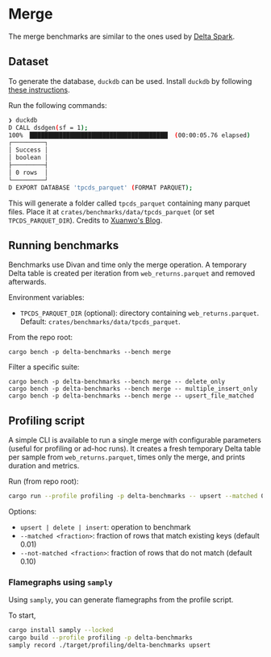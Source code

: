 # Merge
The merge benchmarks are similar to the ones used by [Delta Spark](https://github.com/delta-io/delta/pull/1835).


## Dataset

To generate the database, `duckdb` can be used. Install `duckdb` by following [these instructions](https://duckdb.org/#quickinstall).

Run the following commands:

```bash
❯ duckdb
D CALL dsdgen(sf = 1);
100% ▕██████████████████████████████████████▏ (00:00:05.76 elapsed)
┌─────────┐
│ Success │
│ boolean │
├─────────┤
│ 0 rows  │
└─────────┘
D EXPORT DATABASE 'tpcds_parquet' (FORMAT PARQUET);
```

This will generate a folder called `tpcds_parquet` containing many parquet files. Place it at `crates/benchmarks/data/tpcds_parquet` (or set `TPCDS_PARQUET_DIR`). Credits to [Xuanwo's Blog](https://xuanwo.io/links/2025/02/duckdb-is-the-best-tpc-data-generator/).

## Running benchmarks

Benchmarks use Divan and time only the merge operation. A temporary Delta table is created per iteration from `web_returns.parquet` and removed afterwards.

Environment variables:
- `TPCDS_PARQUET_DIR` (optional): directory containing `web_returns.parquet`. Default: `crates/benchmarks/data/tpcds_parquet`.

From the repo root:
```
cargo bench -p delta-benchmarks --bench merge
```

Filter a specific suite:
```
cargo bench -p delta-benchmarks --bench merge -- delete_only
cargo bench -p delta-benchmarks --bench merge -- multiple_insert_only
cargo bench -p delta-benchmarks --bench merge -- upsert_file_matched
```

## Profiling script

A simple CLI is available to run a single merge with configurable parameters (useful for profiling or ad-hoc runs). It creates a fresh temporary Delta table per sample from `web_returns.parquet`, times only the merge, and prints duration and metrics.

Run (from repo root):
```bash
cargo run --profile profiling -p delta-benchmarks -- upsert --matched 0.01 --not-matched 0.10
```

Options:
- `upsert | delete | insert`: operation to benchmark
- `--matched <fraction>`: fraction of rows that match existing keys (default 0.01)
- `--not-matched <fraction>`: fraction of rows that do not match (default 0.10)

### Flamegraphs using `samply`

Using `samply`, you can generate flamegraphs from the profile script.

To start,

```bash
cargo install samply --locked
cargo build --profile profiling -p delta-benchmarks
samply record ./target/profiling/delta-benchmarks upsert
```